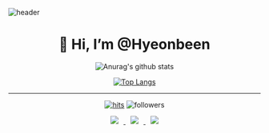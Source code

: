 ![header](https://capsule-render.vercel.app/api?type=slice&color=gradient&height=200&section=footer&text=Hi%20There&fontSize=100)
<div align=center><h1>👋 Hi, I’m @Hyeonbeen</h1></div>

<div align=center>

![Anurag's github stats](https://github-readme-stats.vercel.app/api?username=hyeonbeen97&show_icons=true&theme=radical) 

[![Top Langs](https://github-readme-stats.vercel.app/api/top-langs/?username=hyeonbeen97&layout=compact&theme=dracula)](https://github.com/metleeha)

<hr>

[![hits](https://hits.seeyoufarm.com/api/count/incr/badge.svg?url=https%3A%2F%2Fgithub.com%2Fohbyul&count_bg=%237A7A7A&title_bg=%23FFADCC&icon=reverbnation.svg&icon_color=%23FF0000&title=hits&edge_flat=false)](https://hits.seeyoufarm.com)
![followers](https://img.shields.io/github/followers/hyeonbeen97?style=social)


<a href="https://webeen.tistory.com/">
    <img 
        src="http://img.shields.io/badge/-Tech%20Blog-655ced?style=flat&logo=github&link=https://webeen.tistory.com/"
        style="height : auto; margin-left : 10px; margin-right : 10px;"/>
</a> <a href="https://instagram.com/hy_bxxn">
    <img 
        src="http://img.shields.io/badge/-Instagram-black?style=flat&logo=Instagram&link=https://instagram.com/hy_bxxn/"
        style="height : auto; margin-left : 10px; margin-right : 10px;"/>
</a> <a href="mailto:esansi@naver.com">
    <img 
        src="https://img.shields.io/badge/Gmail-d14836?style=flat-square&logo=Gmail&logoColor=white&link=mailto:esansi@naver.com"
        style="height : auto; margin-left : 10px; margin-right : 10px;"/>
</a>

</div>

<!--
**hyeonbeen97/hyeonbeen97** is a ✨ _special_ ✨ repository because its `README.md` (this file) appears on your GitHub profile.

Here are some ideas to get you started:

- 🔭 I’m currently working on ...
- 🌱 I’m currently learning ...
- 👯 I’m looking to collaborate on ...
- 🤔 I’m looking for help with ...

